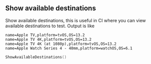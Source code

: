 ## Show available destinations

Show available destinations, this is useful in CI where you can view available destinations to test. Output is like

```
name=Apple TV,platform=tvOS,OS=13.2
name=Apple TV 4K,platform=tvOS,OS=13.2
name=Apple TV 4K (at 1080p),platform=tvOS,OS=13.2
name=Apple Watch Series 4 - 40mm,platform=watchOS,OS=6.1
```

```swift
ShowAvailableDestinations()
```
